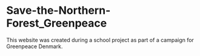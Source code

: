 # Save-the-Northern-Forest_Greenpeace
This website was created during a school project as part of a campaign for Greenpeace Denmark. 
